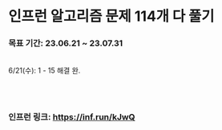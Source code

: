 # 인프런 알고리즘 문제 114개 다 풀기

### 목표 기간: 23.06.21 ~ 23.07.31
<br>
6/21(수): 1 - 15 해결 완.

<br><br>
### 인프런 링크: https://inf.run/kJwQ
